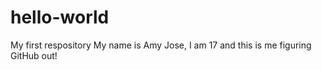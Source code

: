 # hello-world
My first respository
My name is Amy Jose, I am 17 and this is me figuring GitHub out!

